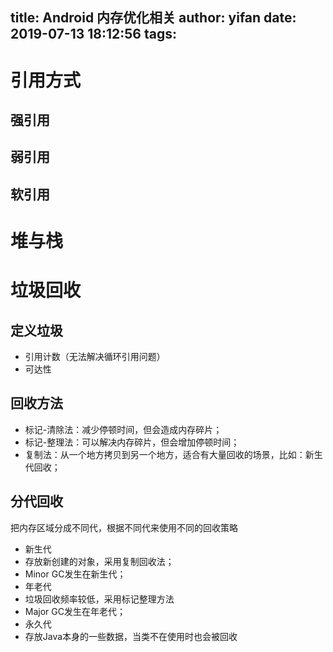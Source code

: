 title: Android 内存优化相关
author: yifan
date: 2019-07-13 18:12:56
tags:
---
# 引用方式
## 强引用
## 弱引用
## 软引用
## 

# 堆与栈

# 垃圾回收
## 定义垃圾
- 引用计数（无法解决循环引用问题）
- 可达性
## 回收方法
- 标记-清除法：减少停顿时间，但会造成内存碎片；
- 标记-整理法：可以解决内存碎片，但会增加停顿时间；
- 复制法：从一个地方拷贝到另一个地方，适合有大量回收的场景，比如：新生代回收；

## 分代回收
把内存区域分成不同代，根据不同代来使用不同的回收策略
- 新生代
 - 存放新创建的对象，采用复制回收法；
 - Minor GC发生在新生代；
- 年老代
 - 垃圾回收频率较低，采用标记整理方法
 - Major GC发生在年老代；
- 永久代
 - 存放Java本身的一些数据，当类不在使用时也会被回收
 
